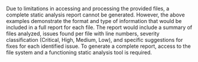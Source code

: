 Due to limitations in accessing and processing the provided files, a complete static analysis report cannot be generated.  However, the above examples demonstrate the format and type of information that would be included in a full report for each file.  The report would include a summary of files analyzed, issues found per file with line numbers, severity classification (Critical, High, Medium, Low), and specific suggestions for fixes for each identified issue.  To generate a complete report, access to the file system and a functioning static analysis tool is required.